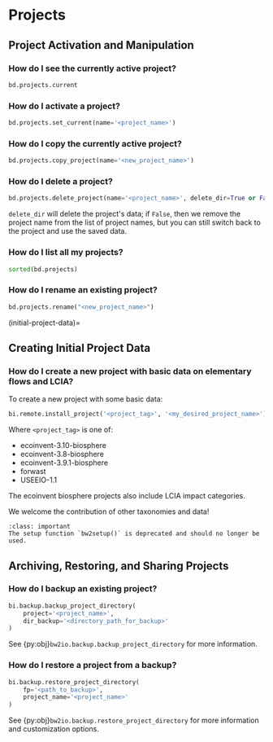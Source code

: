 # Projects

## Project Activation and Manipulation

### How do I see the currently active project?

```python
bd.projects.current
```

### How do I activate a project?

```python
bd.projects.set_current(name='<project_name>')
```

### How do I copy the currently active project?

```python
bd.projects.copy_project(name='<new_project_name>')
```

### How do I delete a project?

```python
bd.projects.delete_project(name='<project_name>', delete_dir=True or False)
```

`delete_dir` will delete the project's data; if `False`, then we remove the project name from the list of project names, but you can still switch back to the project and use the saved data.

### How do I list all my projects?

```python
sorted(bd.projects)
```

### How do I rename an existing project?

```python
bd.projects.rename("<new_project_name>")
```

(initial-project-data)=
## Creating Initial Project Data

### How do I create a new project with basic data on elementary flows and LCIA?

To create a new project with some basic data:

```python
bi.remote.install_project('<project_tag>', '<my_desired_project_name>')
```

Where `<project_tag>` is one of:

* ecoinvent-3.10-biosphere
* ecoinvent-3.8-biosphere
* ecoinvent-3.9.1-biosphere
* forwast
* USEEIO-1.1

The ecoinvent biosphere projects also include LCIA impact categories.

We welcome the contribution of other taxonomies and data!

```{warning}
:class: important
The setup function `bw2setup()` is deprecated and should no longer be used.
```

## Archiving, Restoring, and Sharing Projects

### How do I backup an existing project?

```python
bi.backup.backup_project_directory(
    project='<project_name>',
    dir_backup='<directory_path_for_backup>'
)
```

See {py:obj}`bw2io.backup.backup_project_directory` for more information.

### How do I restore a project from a backup?

```python
bi.backup.restore_project_directory(
    fp='<path_to_backup>',
    project_name='<project_name>'
)
```

See {py:obj}`bw2io.backup.restore_project_directory` for more information and customization options.
